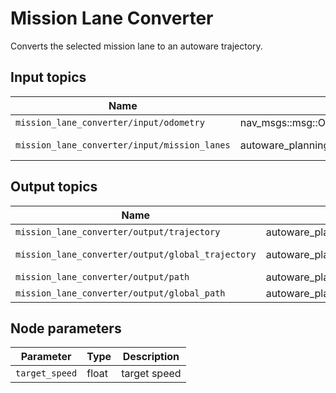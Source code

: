 # Mission Lane Converter

Converts the selected mission lane to an autoware trajectory.

## Input topics

| Name                                         | Type                                             | Description   |
| -------------------------------------------- | ------------------------------------------------ | ------------- |
| `mission_lane_converter/input/odometry`      | nav_msgs::msg::Odometry                          | odometry      |
| `mission_lane_converter/input/mission_lanes` | autoware_planning_msgs::msg::MissionLanesStamped | mission lanes |

## Output topics

| Name                                              | Type                                    | Description       |
| ------------------------------------------------- | --------------------------------------- | ----------------- |
| `mission_lane_converter/output/trajectory`        | autoware_planning_msgs::msg::Trajectory | trajectory        |
| `mission_lane_converter/output/global_trajectory` | autoware_planning_msgs::msg::Trajectory | global trajectory |
| `mission_lane_converter/output/path`              | autoware_planning_msgs::msg::Path       | path              |
| `mission_lane_converter/output/global_path`       | autoware_planning_msgs::msg::Path       | global path       |

## Node parameters

| Parameter      | Type  | Description  |
| -------------- | ----- | ------------ |
| `target_speed` | float | target speed |

